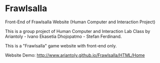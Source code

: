 # Frawlsalla
Front-End of Frawlsalla Website (Human Computer and Interaction Project)

This is a group project of Human Computer and Interaction Lab Class by Ariantoly - Ivano Ekasetia Dhojopatmo - Stefan Ferdinand.

This is a "Frawlsalla" game website with front-end only.

Website Demo: http://www.ariantoly.github.io/Frawlsalla/HTML/Home
